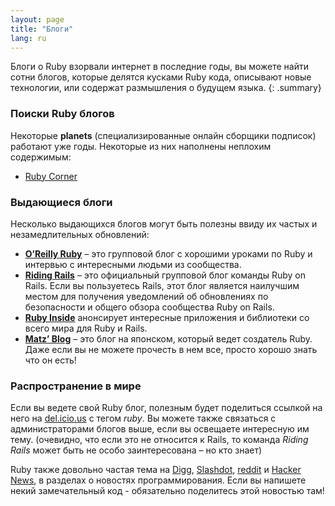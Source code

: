 ```yaml
---
layout: page
title: "Блоги"
lang: ru
---
```


Блоги о Ruby взорвали интернет в последние годы, вы можете найти сотни
блогов, которые делятся кусками Ruby кода, описывают новые технологии,
или содержат размышления о будущем языка.
{: .summary}

### Поиски Ruby блогов

Некоторые **planets** (специализированные онлайн сборщики подписок)
работают уже годы. Некоторые из них наполнены неплохим содержимым:

* [Ruby Corner][4]

### Выдающиеся блоги

Несколько выдающихся блогов могут быть полезны ввиду их частых и
незамедлительных обновлений:

* [**O’Reilly Ruby**][8] – это групповой блог с хорошими уроками по Ruby и
  интервью с интересными людьми из сообщества.
* [**Riding Rails**][9] – это официальный групповой блог команды Ruby on Rails.
  Если вы пользуетесь Rails, этот блог является наилучшим местом для
  получения уведомлений об обновлениях по безопасности и общего обзора
  сообщества Ruby on Rails.
* [**Ruby Inside**][10] анонсирует интересные приложения и библиотеки со
  всего мира для Ruby и Rails.
* [**Matz’ Blog**][11] – это блог на японском, который ведет создатель
  Ruby. Даже если вы не можете прочесть в нем все, просто хорошо знать
  что он есть!

### Распространение в мире

Если вы ведете свой Ruby блог, полезным будет поделиться ссылкой на него
на [del.icio.us][12] с тегом *ruby*. Вы можете также связаться с
администраторами блогов выше, если вы освещаете интересную им тему.
(очевидно, что если это не относится к Rails, то команда *Riding Rails*
может быть не особо заинтересована – но кто знает)

Ruby также довольно частая тема на [Digg][13], [Slashdot][14],
[reddit][15] и [Hacker News][16], в разделах о новостях
программирования. Если вы напишете некий замечательный код - обязательно
поделитесь этой новостью там!



[4]: http://rubycorner.com
[8]: http://oreillynet.com/ruby/
[9]: http://weblog.rubyonrails.org/
[10]: http://www.rubyinside.com/
[11]: http://www.rubyist.net/~matz/
[12]: http://del.icio.us
[13]: http://digg.com/programming
[14]: http://developers.slashdot.org/
[15]: http://www.reddit.com/r/ruby
[16]: http://news.ycombinator.com/
